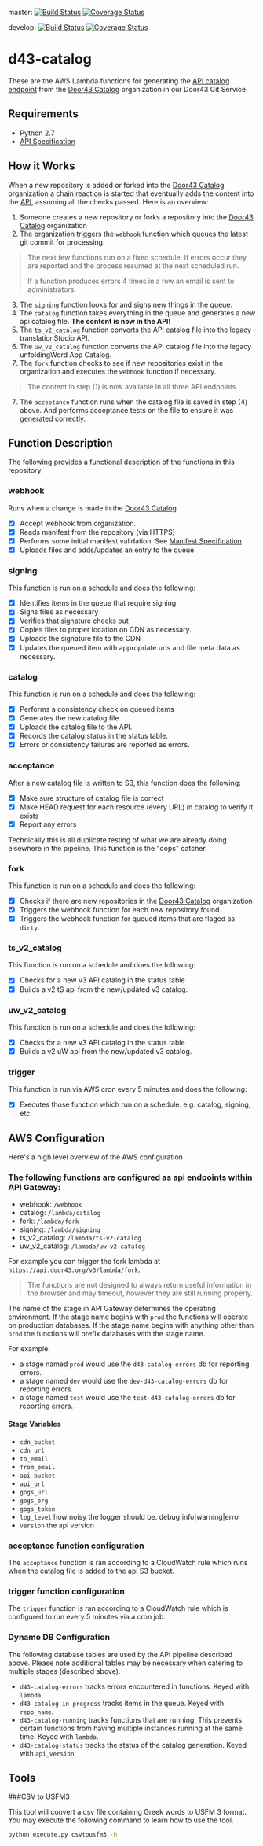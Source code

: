 master:
[![Build Status](https://travis-ci.org/unfoldingWord-dev/d43-catalog.svg?branch=master)](https://travis-ci.org/unfoldingWord-dev/d43-catalog) 
[![Coverage Status](https://coveralls.io/repos/github/unfoldingWord-dev/d43-catalog/badge.svg?branch=master)](https://coveralls.io/github/unfoldingWord-dev/d43-catalog?branch=master)

develop:
[![Build Status](https://travis-ci.org/unfoldingWord-dev/d43-catalog.svg?branch=develop)](https://travis-ci.org/unfoldingWord-dev/d43-catalog) 
[![Coverage Status](https://coveralls.io/repos/github/unfoldingWord-dev/d43-catalog/badge.svg?branch=develop)](https://coveralls.io/github/unfoldingWord-dev/d43-catalog?branch=develop)

# d43-catalog

These are the AWS Lambda functions for generating the [API catalog endpoint](https://api.door43.org/v3/catalog) from the [Door43 Catalog] organization in our Door43 Git Service.

## Requirements
* Python 2.7
* [API Specification](https://github.com/unfoldingWord-dev/api-index)

## How it Works

When a new repository is added or forked into the [Door43 Catalog] organization a chain reaction is started that eventually adds the content into the [API](https://api.door43.org/v3/catalog), assuming all the checks passed.  Here is an overview:

1. Someone creates a new repository or forks a repository into the [Door43 Catalog] organization
2. The organization triggers the `webhook` function which queues the latest git commit for processing.

> The next few functions run on a fixed schedule.
> If errors occur they are reported and the process resumed
> at the next scheduled run.
>
> If a function produces errors 4 times in a row an email is sent to administrators.

3. The `signing` function looks for and signs new things in the queue.
4. The `catalog` function takes everything in the queue and generates a new api catalog file. **The content is now in the API!**
5. The `ts_v2_catalog` function converts the API catalog file into the legacy translationStudio API.
6. The `uw_v2_catalog` function converts the API catalog file into the legacy unfoldingWord App Catalog.
7. The `fork` function checks to see if new repositories exist in the organization and executes the `webhook` function if necessary.

> The content in step (1) is now available in all three API endpoints.

7. The `acceptance` function runs when the catalog file is saved in step (4) above. And performs acceptance tests on the file to ensure it was generated correctly.


## Function Description

The following provides a functional description of the functions in this repository.

### webhook 

Runs when a change is made in the [Door43 Catalog]

* [x] Accept webhook from organization.
* [x] Reads manifest from the repository (via HTTPS)
* [x] Performs some initial manifest validation. See [Manifest Specification](http://resource-container.readthedocs.io/en/latest/manifest.html)
* [x] Uploads files and adds/updates an entry to the queue

### signing

This function is run on a schedule and does the following:

- [x] Identifies items in the queue that require signing.
- [x] Signs files as necessary
- [x] Verifies that signature checks out
- [x] Copies files to proper location on CDN as necessary.
- [x] Uploads the signature file to the CDN
- [x] Updates the queued item with appropriate urls and file meta data as necessary.

### catalog

This function is run on a schedule and does the following:

- [x] Performs a consistency check on queued items
- [x] Generates the new catalog file
- [x] Uploads the catalog file to the API.
- [x] Records the catalog status in the status table.
- [x] Errors or consistency failures are reported as errors.

### acceptance

After a new catalog file is written to S3, this function does the following:

- [x] Make sure structure of catalog file is correct
- [x] Make HEAD request for each resource (every URL) in catalog to verify it exists
- [x] Report any errors

Technically this is all duplicate testing of what we are already doing elsewhere in the pipeline.  This function is the "oops" catcher.

### fork

This function is run on a schedule and does the following:

- [x] Checks if there are new repositories in the [Door43 Catalog] organization
- [x] Triggers the webhook function for each new repository found.
- [x] Triggers the webhook function for queued items that are flaged as `dirty`.

### ts_v2_catalog

This function is run on a schedule and does the following:

- [x] Checks for a new v3 API catalog in the status table
- [x] Builds a v2 tS api from the new/updated v3 catalog.

### uw_v2_catalog

This function is run on a schedule and does the following:

- [x] Checks for a new v3 API catalog in the status table
- [x] Builds a v2 uW api from the new/updated v3 catalog.

### trigger

This function is run via AWS cron every 5 minutes and does the following:

- [x] Executes those function which run on a schedule. e.g. catalog, signing, etc.

## AWS Configuration

Here's a high level overview of the AWS configuration

### The following functions are configured as api endpoints within API Gateway:

* webhook: `/webhook`
* catalog: `/lambda/catalog`
* fork: `/lambda/fork`
* signing: `/lambda/signing`
* ts_v2_catalog: `/lambda/ts-v2-catalog`
* uw_v2_catalog: `/lambda/uw-v2-catalog`

For example you can trigger the fork lambda at `https://api.door43.org/v3/lambda/fork`.

> The functions are not designed to always return useful information in the browser and may timeout,
> however they are still running properly.

The name of the stage in API Gateway determines the operating environment.
If the stage name begins with `prod` the functions will operate on production databases.
If the stage name begins with anything other than `prod` the functions will
prefix databases with the stage name.

For example:

* a stage named `prod` would use the `d43-catalog-errors` db for reporting errors.
* a stage named `dev` would use the `dev-d43-catalog-errors` db for reporting errors.
* a stage named `test` would use the `test-d43-catalog-errors` db for reporting errors.

#### Stage Variables

* `cdn_bucket`
* `cdn_url`
* `to_email`
* `from_email`
* `api_bucket`
* `api_url`
* `gogs_url`
* `gogs_org`
* `gogs_token`
* `log_level` how noisy the logger should be. debug|info|warning|error
* `version` the api version

### acceptance function configuration

The `acceptance` function is ran according to a CloudWatch rule which runs when the catalog file is added to the api S3 bucket.

### trigger function configuration

The `trigger` function is ran according to a CloudWatch rule which is configured to run every 5 minutes via a cron job.

### Dynamo DB Configuration

The following database tables are used by the API pipeline described above.
Please note additional tables may be necessary when catering to multiple stages (described above).

* `d43-catalog-errors` tracks errors encountered in functions. Keyed with `lambda`.
* `d43-catalog-in-progress` tracks items in the queue. Keyed with `repo_name`.
* `d43-catalog-running` tracks functions that are running. This prevents certain functions from having multiple instances running at the same time. Keyed with `lambda`.
* `d43-catalog-status` tracks the status of the catalog generation. Keyed with `api_version`.

## Tools

###CSV to USFM3

This tool will convert a csv file containing Greek words to USFM 3 format.
You may execute the following command to learn how to use the tool.

```bash
python execute.py csvtousfm3 -h
```

[Door43 Catalog]:https://git.door43.org/Door43-Catalog